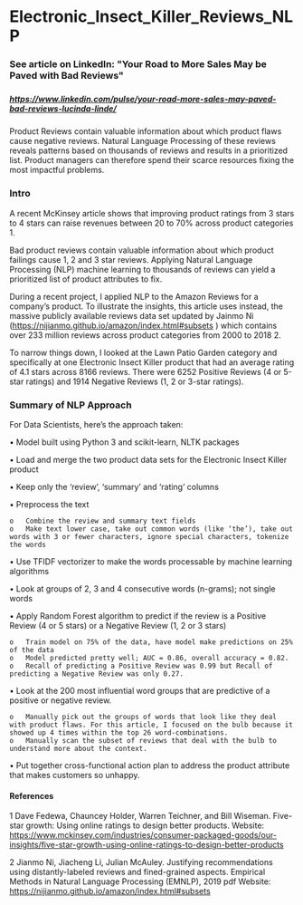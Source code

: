 # Electronic_Insect_Killer_Reviews_NLP
### 
### See article on LinkedIn:  "Your Road to More Sales May be Paved with Bad Reviews"
###
##### https://www.linkedin.com/pulse/your-road-more-sales-may-paved-bad-reviews-lucinda-linde/
Product Reviews contain valuable information about which product flaws cause negative reviews. Natural Language Processing of these reviews reveals patterns based on thousands of reviews and results in a prioritized list. Product managers can therefore spend their scarce resources fixing the most impactful problems.

### Intro

A recent McKinsey article shows that improving product ratings from 3 stars to 4 stars can raise revenues between 20 to 70% across product categories 1.

Bad product reviews contain valuable information about which product failings cause 1, 2 and 3 star reviews.   Applying Natural Language Processing (NLP) machine learning to thousands of reviews can yield a prioritized list of product attributes to fix.

During a recent project, I applied NLP to the Amazon Reviews for a company’s product. To illustrate the insights, this article uses instead, the massive publicly available reviews data set updated by Jainmo Ni (https://nijianmo.github.io/amazon/index.html#subsets ) which contains over 233 million reviews across product categories from 2000 to 2018 2.

To narrow things down, I looked at the Lawn Patio Garden category and specifically at one Electronic Insect Killer product that had an average rating of 4.1 stars across 8166 reviews. There were 6252 Positive Reviews (4 or 5-star ratings) and 1914 Negative Reviews (1, 2 or 3-star ratings). 

### Summary of NLP Approach

For Data Scientists, here’s the approach taken:

•	Model built using Python 3 and scikit-learn, NLTK packages

•	Load and merge the two product data sets for the Electronic Insect Killer product

•	Keep only the ‘review’, ‘summary’ and ‘rating’ columns

•	Preprocess the text 

    o	Combine the review and summary text fields
    o	Make text lower case, take out common words (like ‘the’), take out words with 3 or fewer characters, ignore special characters, tokenize the words
    
•	Use TFIDF vectorizer to make the words processable by machine learning algorithms 

•	Look at groups of 2, 3 and 4 consecutive words (n-grams); not single words

•	Apply Random Forest algorithm to predict if the review is a Positive Review (4 or 5 stars) or a Negative Review (1, 2 or 3 stars)

    o	Train model on 75% of the data, have model make predictions on 25% of the data 
    o	Model predicted pretty well; AUC = 0.86, overall accuracy = 0.82.
    o	Recall of predicting a Positive Review was 0.99 but Recall of predicting a Negative Review was only 0.27.  
    
•	Look at the 200 most influential word groups that are predictive of a positive or negative review. 

    o	Manually pick out the groups of words that look like they deal with product flaws. For this article, I focused on the bulb because it showed up 4 times within the top 26 word-combinations.
    o	Manually scan the subset of reviews that deal with the bulb to understand more about the context. 
    
•	Put together cross-functional action plan to address the product attribute that makes customers so unhappy. 

#### References
1 Dave Fedewa, Chauncey Holder, Warren Teichner, and Bill Wiseman. Five-star growth: Using online ratings to design better products.
Website: https://www.mckinsey.com/industries/consumer-packaged-goods/our-insights/five-star-growth-using-online-ratings-to-design-better-products

2 Jianmo Ni, Jiacheng Li, Julian McAuley. Justifying recommendations using distantly-labeled reviews and fined-grained aspects. Empirical Methods in Natural Language Processing (EMNLP), 2019 pdf Website: https://nijianmo.github.io/amazon/index.html#subsets 

